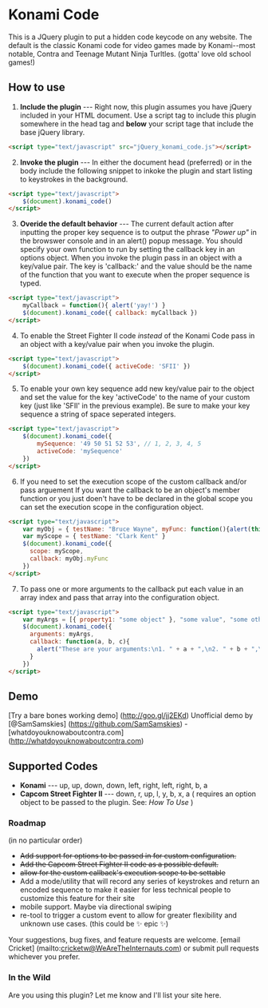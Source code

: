 # Konami Code

This is a JQuery plugin to put a hidden code keycode on any website. The default is the classic Konami code for video games made by Konami--most notable, Contra and Teenage Mutant Ninja Turltles. (gotta' love old school games!)

## How to use
1. **Include the plugin** --- Right now, this plugin assumes you have jQuery included in your HTML document. Use a script tag to include this plugin somewhere in the head tag and **below** your script tage that include the base jQuery library.
```html
<script type="text/javascript" src="jQuery_konami_code.js"></script>
```

2. **Invoke the plugin** --- In either the document head (preferred) or in the body include the following snippet to inkoke the plugin and start listing to keystrokes in the background.
```html
<script type="text/javascript">
	$(document).konami_code()
</script>
```

3. **Overide the default behavior** --- The current default action after inputting the proper key sequence is to output the phrase *"Power up"* in the browswer console and in an alert() popup message.  You should specify your own function to run by setting the callback key in an options object. When you invoke the plugin pass in an object with a key/value pair.  The key is 'callback:' and the value should be the name of the function that you want to execute when the proper sequence is typed.
```html
<script type="text/javascript">
	myCallback = function(){ alert('yay!') }
	$(document).konami_code({ callback: myCallback })
</script>
```

4. To enable the Street Fighter II code *instead* of the Konami Code pass in an object with a key/value pair when you invoke the plugin.
```html
<script type="text/javascript">
	$(document).konami_code({ activeCode: 'SFII' })
</script>
```

5. To enable your own key sequence add new key/value pair to the object and set the value for the key 'activeCode' to the name of your custom key (just like 'SFII' in the previous example).  Be sure to make your key sequence a string of space seperated integers.
```html
<script type="text/javascript">
	$(document).konami_code({
		mySequence: '49 50 51 52 53', // 1, 2, 3, 4, 5
		activeCode: 'mySequence'
	})
</script>
```

6. If you need to set the execution scope of the custom callback and/or pass arguement  If you want the callback to be an object's member function or you just doen't have to be declared in the global scope you can set the execution scope in the configuration object.
```html
<script type="text/javascript">
    var myObj = { testName: "Bruce Wayne", myFunc: function(){alert(this.testName)} }
    var myScope = { testName: "Clark Kent" }
    $(document).konami_code({
      scope: myScope,
      callback: myObj.myFunc
    })
</script>
```

7. To pass one or more arguments to the callback put each value in an array index and pass that array into the configuration object.
```html
<script type="text/javascript">
    var myArgs = [{ property1: "some object" }, "some value", "some other value" ]
    $(document).konami_code({
      arguments: myArgs,
      callback: function(a, b, c){
        alert("These are your arguments:\n1. " + a + ",\n2. " + b + ",\n3. " + c)
      }
    })
</script>
```


## Demo
[Try a bare bones working demo] (http://goo.gl/jj2EKd)
Unofficial demo by [@SamSamskies] (https://github.com/SamSamskies) - [whatdoyouknowaboutcontra.com] (http://whatdoyouknowaboutcontra.com)


## Supported Codes
+ **Konami** --- up, up, down, down, left, right, left, right, b, a
+ **Capcom Street Fighter II** --- down, r, up, l, y, b, x, a
( requires an option object to be passed to the plugin. See: *How To Use* )

### Roadmap
(in no particular order)
+ ~~Add support for options to be passed in for custom configuration.~~
+ ~~Add the Capcom Street Fighter II code as a possible default.~~
+ ~~allow for the custom callback's execution scope to be settable~~
+ Add a mode/utility that will record any series of keystrokes and return an encoded sequence to make it easier for less technical people to customize this feature for their site
+ mobile support.  Maybe via directional swiping
+ re-tool to trigger a custom event to allow for greater flexibility and unknown use cases.
(this could be :sparkles: epic :sparkles:)


Your suggestions, bug fixes, and feature requests are welcome. [email Cricket] (mailto:cricketw@WeAreTheInternauts.com) or submit pull requests whichever you prefer.


### In the Wild
Are you using this plugin?  Let me know and I'll list your site here.
